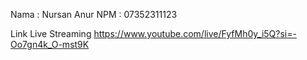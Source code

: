 Nama : Nursan Anur
NPM : 07352311123


Link Live Streaming
https://www.youtube.com/live/FyfMh0y_i5Q?si=-Oo7gn4k_O-mst9K 
